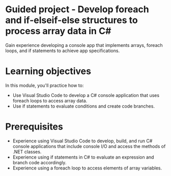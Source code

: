 # Guided project - Develop foreach and if-elseif-else structures to process array data in C#


Gain experience developing a console app that implements arrays, foreach loops, and if statements to achieve app specifications.

# Learning objectives
In this module, you'll practice how to:

* Use Visual Studio Code to develop a C# console application that uses foreach loops to access array data.
* Use if statements to evaluate conditions and create code branches.

# Prerequisites
* Experience using Visual Studio Code to develop, build, and run C# console applications that include console I/O and access the methods of .NET classes.
* Experience using if statements in C# to evaluate an expression and branch code accordingly.
* Experience using a foreach loop to access elements of array variables.